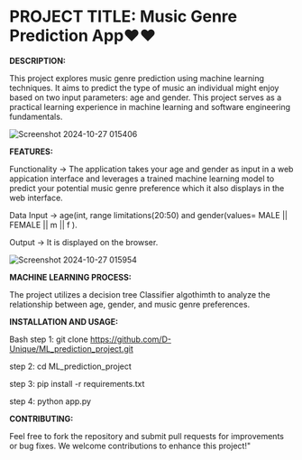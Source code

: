 # PROJECT TITLE:    	    **Music Genre Prediction App❤️❤️**

**DESCRIPTION:**

This project explores music genre prediction using machine learning techniques. It aims to predict the type of music an individual might enjoy based on two input parameters: age and gender.
This project serves as a practical learning experience in machine learning and software engineering fundamentals.


![Screenshot 2024-10-27 015406](https://github.com/user-attachments/assets/70e4c3d5-d9f1-4994-b5dd-deae6f9379a0)

**FEATURES:**

Functionality -> The application takes your age and gender as input in a web appication interface and leverages a trained machine learning model to predict your potential music genre preference which it also displays in the web interface.

Data Input ->  age(int, range limitations(20:50) and gender(values= MALE || FEMALE || m || f ).

Output -> It is displayed on the browser.


![Screenshot 2024-10-27 015954](https://github.com/user-attachments/assets/61106cae-bc26-4a4d-aab4-78e637bf28de)





**MACHINE LEARNING PROCESS:**

The project utilizes a  decision tree Classifier algothimth to analyze the relationship between age, gender, and music genre preferences.



**INSTALLATION AND USAGE:**

Bash
step 1: git clone https://github.com/D-Unique/ML_prediction_project.git


step 2: cd ML_prediction_project


step 3: pip install -r requirements.txt

step 4: python app.py


**CONTRIBUTING:**


Feel free to fork the repository and submit pull requests for improvements or bug fixes. We welcome contributions to enhance this project!"


